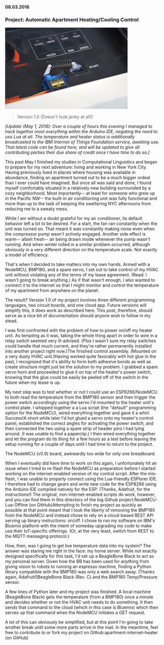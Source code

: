 #### 08.03.2016
### Project: Automatic Apartment Heating/Cooling Control

![Version 1](./media/heater-control-v1.jpeg)
> Version 1.0 (Doesn't look janky at all!)

_[Update (May 1, 2016): Over a couple of hours this evening I managed to hack together most everything within the Arduino IDE, negating the need to use Lua at all. The temperature and heater status is additionally broadcasted to the IBM Internet of Things Foundation service, awaiting use. That latest code can be found here, and will be updated to give all contributing parties their due share of credit once I have time to do so.]_

This past May I finished my studies in Computational Linguistics and began to prepare for my next adventure: living and working in New York City. Having previously lived in places where housing was available in abundance, finding an apartment turned out to be a much bigger ordeal than I ever could have imagined. But once all was said and done, I found myself comfortably situated in a relatively new building surrounded by a cozy neighborhood. Most importantly-- at least for someone who grew up in the Pacific NW-- the built-in air conditioning unit was fully functional and more than up to the task of keeping the sweltering NYC afternoons from reducing me to a sweaty mess.

While I am without a doubt grateful for my air conditioner, its default behavior left a lot to be desired. For a start, the fan ran constantly when the unit was turned on. That meant it was constantly making noise even when the compressor pump wasn't actively engaged. Another side effect is warm-- albeit fresh-- air being drawn inside whenever the pump wasn't running. And when winter rolled in a similar problem occurred, although obviously in a very different direction on the temperature scale. Not exactly a model of efficiency.

That's when I decided to take matters into my own hands. Armed with a NodeMCU, BMP180, and a spare servo, I set out to take control of my HVAC unit without violating any of the terms of my lease agreement. (Read: I wasn't going to break anything.) As if that wasn't enough, I also wanted to connect it to the internet so that I might monitor and control the temperature of my apartment from anywhere on the planet.

The result? Version 1.0 of my project involves three different programming languages, two circuit boards, and one cloud app. Future versions will simplify this, it does work as described here. This post, therefore, should serve as a nice bit of documentation should anyone wish to follow in my stead.

I was first confronted with the problem of how to power on/off my heater unit. As tempting as it was, taking the whole thing apart in order to wire in a relay switch seemed very ill-advised. (Plus I wasn't sure my relay switches could handle that much current, and they're rather permanently installed into another project right now.)The finished control assembly. (Mounted on a very dusty HVAC unit.)Having worked quite favorably with hot glue in the past, I recognized that it's ability to form both adhesive bonds as well as create structure might just be the solution to my problem. I grabbed a spare servo horn and proceeded to glue it on top of the heater's power switch, knowing that the glue could be easily be peeled off of the switch in the future when my lease is up.

My next step was to test whether or not I could use an ESP8266/NodeMCU to both read the temperature from the BMP180 sensor and then trigger the power switch accordingly using the servo I'd mounted to the heater unit's control plate. I whipped together a a Lua script (the "default" programming option for the NodeMCU), wired everything together and gave it a whirl. Success!A short while later I'd hot glued a servo onto my heater's control panel, established the correct angles for activating the power switch, and then connected the two using a spare strip of header pins I had lying around. (I was unable to find a paperclip.) I then wired everything together and let the program do its thing for a few hours as a test before leaving the setup running for a couple of days until I had time to return to the project.

The NodeMCU (v0.9) board, awkwardly too wide for only one breadboard.

When I eventually did have time to work on this again, I unfortunately hit an issue when I tried to re-flash the NodeMCU as preparation before I started working on the internet-enabled version of my control script. After the mis-flash, I was unable to properly connect using the Lua-friendly ESPlorer IDE. I therefore had to change gears and write new code for the ESP8266 using the Arduino IDE compiled natively for the ESP. (Thanks, Adafruit, for the instructions!) The original, non-internet-enabled scripts do work, however, and you can find them in this directory of the big Github project:NodeMCU-Lua-Offline (on GitHub)Attempting to finish my project as quickly as possible at that point meant that I took the liberty of removing the BMP180 from the NodeMCU and instead chose to rely on a cloud-based REST API serving up binary instructions: on/off. I chose to run my software on IBM's Bluemix platform with the intent of someday upgrading my code to make use their IoT-specific offerings. (Or, at the very least, switch from REST to the MQTT messaging protocol.)

How, then, was I going to get live temperature data into my system? The answer was staring me right in the face: my home server. While not exactly designed specifically for this task, I'd set up a BeagleBone Black to act as my personal server. Given how the BB has been used for anything from giving vision to robots to running an espresso machine, finding a Python library compatible with the BMP180 was only a web search away. (Thanks again, Adafruit!)BeagleBone Black (Rev. C) and the BMP180 Temp/Pressure sensor.

A few lines of Python later and my project was finished. A local machine (BeagleBone Black) gets the temperature (from a BMP180) once a minute and decides whether or not the HVAC unit needs to do something. It then sends that command to the cloud (which in this case is Bluemix) which then serves up that command when the NodeMCU initiates a GET request.

A lot of this can obviously be simplified, but at this point I'm going to take another break until some more parts arrive in the mail. In the meantime, feel free to contribute to or fork my project on Github:apartment-internet-heater (on GitHub)
